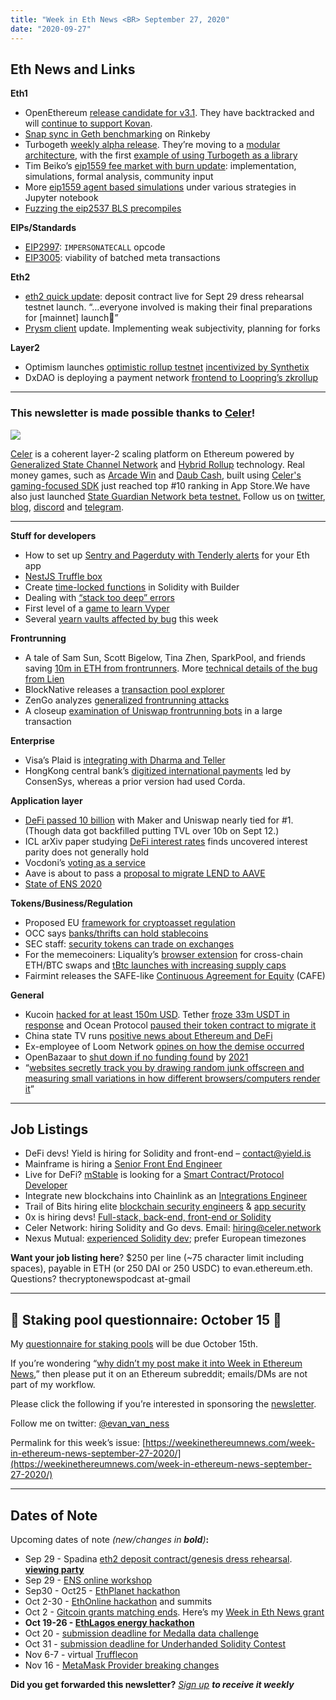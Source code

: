```yaml
---
title: "Week in Eth News <BR> September 27, 2020"
date: "2020-09-27"
---
```


## **Eth News and Links**

**Eth1**

- OpenEthereum [release candidate for v3.1](https://github.com/openethereum/backport-3.1/tree/v3.1.0-rc.1). They have backtracked and will [continue to support Kovan](https://twitter.com/OpenEthereumOrg/status/1308388284519849984).
- [Snap sync in Geth benchmarking](https://twitter.com/peter_szilagyi/status/1309095486188670978) on Rinkeby
- Turbogeth [weekly alpha release](https://github.com/ledgerwatch/turbo-geth/releases/tag/v2020.09.04). They’re moving to a [modular architecture](https://github.com/AlexeyAkhunov/papers/blob/master/Turbo-Geth-Silkworm-architecture-plans.pdf), with the first [example of using Turbogeth as a library](https://github.com/mandrigin/turbo-api-examples/tree/master/cmd/mint)
- Tim Beiko’s [eip1559 fee market with burn update](https://hackmd.io/@timbeiko/1559-update-001): implementation, simulations, formal analysis, community input
- More [eip1559 agent based simulations](https://github.com/barnabemonnot/abm1559/blob/master/notebooks/strategicUser.ipynb) under various strategies in Jupyter notebook
- [Fuzzing the eip2537 BLS precompiles](https://medium.com/coinmonks/fuzzing-the-bls-precompiles-ba3728dec622)

**EIPs/Standards**

- [EIP2997](https://github.com/ethereum/EIPs/blob/ea8f361754f332562676f979e23ab35ba5af2898/EIPS/eip-IMPERSONATECALL.md): `IMPERSONATECALL` opcode
- [EIP3005](https://github.com/ethereum/EIPs/blob/7d443c72cc41c20948224a584534325323741281/EIPS/eip-3005.md): viability of batched meta transactions

**Eth2**

- [eth2 quick update](https://blog.ethereum.org/2020/09/22/eth2-quick-update-no-17/): deposit contract live for Sept 29 dress rehearsal testnet launch. “…everyone involved is making their final preparations for \[mainnet\] launch🚀”
- [Prysm client](https://medium.com/prysmatic-labs/eth-2-0-dev-update-56-getting-ready-for-spadina-ca79da0befd1) update. Implementing weak subjectivity, planning for forks

**Layer2**

- Optimism launches [optimistic rollup testnet](https://medium.com/@optimismPBC/light-at-the-end-of-the-tunnel-c390a05bbcb8) [incentivized by Synthetix](https://blog.synthetix.io/optimistic-ethereum-l2-testnet/)
- DxDAO is deploying a payment network [frontend to Loopring’s zkrollup](https://medium.com/rails-ethereums-layer-2/rails-a-new-l2-product-from-loopring-and-dxdao-enables-gas-free-ethereum-transfers-3975789a706d)

* * *

### **This newsletter is made possible thanks to [Celer](http://celer.network/)!**

[![](https://cdn.substack.com/image/fetch/w_1456,c_limit,f_auto,q_auto:good,fl_progressive:steep/https%3A%2F%2Fbucketeer-e05bbc84-baa3-437e-9518-adb32be77984.s3.amazonaws.com%2Fpublic%2Fimages%2F0028ff3e-48a7-4fae-b912-f848e8908768_950x400.png)](https://cdn.substack.com/image/fetch/f_auto,q_auto:good,fl_progressive:steep/https%3A%2F%2Fbucketeer-e05bbc84-baa3-437e-9518-adb32be77984.s3.amazonaws.com%2Fpublic%2Fimages%2F0028ff3e-48a7-4fae-b912-f848e8908768_950x400.png)

[Celer](http://celer.network/) is a coherent layer-2 scaling platform on Ethereum powered by [Generalized State Channel Network](https://www.celer.network/docs/celercore/index.html) and [Hybrid Rollup](https://medium.com/celer-network/adding-hybrid-pos-rollup-sidechain-to-celers-coherent-layer-2-platform-d1d3067fe593) technology. Real money games, such as [Arcade Win](https://apps.apple.com/us/app/arcade-win/id1459895768) and [Daub Cash](https://apps.apple.com/us/app/daub-cash/id1513396754), built using [Celer's gaming-focused SDK](http://developer.celerx.app/) just reached top #10 ranking in App Store.We have also just launched [State Guardian Network beta testnet.](https://blog.celer.network/2020/08/10/state-guardian-network-beta-testnet-launches/) Follow us on [twitter](https://twitter.com/CelerNetwork), [blog](https://blog.celer.network/), [discord](https://discord.com/invite/Trhab5w) and [telegram](https://t.me/celernetwork).

* * *

**Stuff for developers**

- How to set up [Sentry and Pagerduty with Tenderly alerts](https://blog.tenderly.co/how-to-set-up-sentry-and-pagerduty-for-your-ethereum-dapp/) for your Eth app
- [NestJS Truffle box](https://github.com/ikhvost/truffle-nest-box)
- Create [time-locked functions](https://medium.com/cryptexglobal/how-to-create-time-locked-functions-523424def80) in Solidity with Builder
- Dealing with [“stack too deep” errors](https://soliditydeveloper.com/stacktoodeep)
- First level of a [game to learn Vyper](https://vyper.fun/#/1/introduction)
- Several [yearn vaults affected by bug](https://github.com/iearn-finance/yearn-security/blob/master/disclosures/2020-09-25.md) this week

**Frontrunning**

- A tale of Sam Sun, Scott Bigelow, Tina Zhen, SparkPool, and friends saving [10m in ETH from frontrunners](https://samczsun.com/escaping-the-dark-forest/). More [technical details of the bug from Lien](https://medium.com/lien-finance/interruption-of-service-incident-analysis-32077389c13)
- BlockNative releases a [transaction pool explorer](https://blog.blocknative.com/blog/explorer)
- ZenGo analyzes [generalized frontrunning attacks](https://medium.com/zengo/into-the-monsters-eye-analyzing-a-generalized-front-running-arbitrage-bot-attack-a4754145de0e)
- A closeup [examination of Uniswap frontrunning bots](https://medium.com/@mierzwik/how-to-munch-on-pickles-from-a-whale-dinner-edb5628cc769) in a large transaction

**Enterprise**

- Visa’s Plaid is [integrating with Dharma and Teller](https://www.coindesk.com/visa-owned-plaid-has-a-hidden-passion-for-defi)
- HongKong central bank’s [digitized international payments](https://consensys.net/blog/press-release/consensys-selected-by-hong-kong-monetary-authority-for-phase-two-of-project-inthanon-lionrock/) led by ConsenSys, whereas a prior version had used Corda.

**Application layer**

- [DeFi passed 10 billion](https://twitter.com/TrustlessState/status/1309273933217058816) with Maker and Uniswap nearly tied for #1. (Though data got backfilled putting TVL over 10b on Sept 12.)
- ICL arXiv paper studying [DeFi interest rates](https://arxiv.org/pdf/2006.13922.pdf) finds uncovered interest parity does not generally hold
- Vocdoni’s [voting as a service](https://blog.vocdoni.io/introducing-voting-as-a-service/)
- Aave is about to pass a [proposal to migrate LEND to AAVE](https://medium.com/aave/the-governance-is-in-your-hands-vote-on-the-first-aip-7037af6fcae1)
- [State of ENS 2020](https://medium.com/the-ethereum-name-service/state-of-the-ens-2020-cd8afa19f59d)

**Tokens/Business/Regulation**

- Proposed EU [framework for cryptoasset regulation](https://ec.europa.eu/finance/docs/law/200924-crypto-assets-proposal_en.pdf)
- OCC says [banks/thrifts can hold stablecoins](https://www.occ.gov/news-issuances/news-releases/2020/nr-occ-2020-125.html)
- SEC staff: [security tokens can trade on exchanges](https://www.sec.gov/divisions/marketreg/mr-noaction/2020/finra-ats-role-in-settlement-of-digital-asset-security-trades-09252020.pdf)
- For the memecoiners: Liquality’s [browser extension](https://twitter.com/Liquality_io/status/1309167433349881856) for cross-chain ETH/BTC swaps and [tBtc launches with increasing supply caps](https://blog.keep.network/tbtc-the-safe-way-to-use-bitcoin-in-defi-is-live-on-tbtc-network-de2bb8b6eaf7)
- Fairmint releases the SAFE-like [Continuous Agreement for Equity](https://medium.com/fairmint/introducing-the-cafe-ae12d6c34cc0) (CAFE)

**General**

- Kucoin [hacked for at least 150m USD](https://www.kucoin.com/news/en-kucoin-security-incident-update). Tether [froze 33m USDT in response](https://twitter.com/paoloardoino/status/1309771801581494272) and Ocean Protocol [paused their token contract to migrate it](https://blog.oceanprotocol.com/ocean-protocol-foundation-statement-regarding-kucoin-hack-c1af0aa0c36b)
- China state TV runs [positive news about Ethereum and DeFi](https://twitter.com/MariaShen/status/1309886115688542210)
- Ex-employee of Loom Network [opines on how the demise occurred](https://www.kickstarter.com/projects/328862817/zombie-battleground-the-new-generation-of-ccg-tcg/posts/2906929)
- OpenBazaar to [shut down if no funding found](https://medium.com/@therealopenbazaar/openbazaar-needs-your-support-75fe7e117ad1) by [2021](https://twitter.com/openbazaar/status/1310252576848437248)
- “[websites secretly track you by drawing random junk offscreen and measuring small variations in how different browsers/computers render it](https://twitter.com/kcimc/status/1308367355693600768)”

* * *

## **Job Listings**

- DeFi devs! Yield is hiring for Solidity and front-end – contact@yield.is
- Mainframe is hiring a [Senior Front End Engineer](https://cryptocurrencyjobs.co/engineering/mainframe-senior-front-end-engineer/)
- Live for DeFi? [mStable](https://twitter.com/mstable_) is looking for a [Smart Contract/Protocol Developer](https://cryptocurrencyjobs.co/engineering/mstable-protocol-developer-defi)
- Integrate new blockchains into Chainlink as an [Integrations Engineer](https://jobs.lever.co/chainlink/475db2e1-32dc-4c17-bc09-f9421fa633ac)
- Trail of Bits hiring elite [blockchain security engineers](https://jobs.lever.co/trailofbits/4f459855-3299-462f-9e73-299a840d5baf) & [app security](https://jobs.lever.co/trailofbits/8b7f7fc1-efb0-4e89-b406-784c3a2d77e4)
- 0x is hiring devs! [Full-stack, back-end, front-end or Solidity](https://0x.org/about/jobs)
- Celer Network: hiring Solidity and Go devs. Email: hiring@celer.network
- Nexus Mutual: [experienced Solidity dev](https://angel.co/company/nexus-mutual-1/jobs/967538-smart-contract-engineer); prefer European timezones

**Want your job listing here**? $250 per line (~75 character limit including spaces), payable in ETH (or 250 DAI or 250 USDC) to evan.ethereum.eth. Questions? thecryptonewspodcast at-gmail

* * *

## 🥩 **Staking pool questionnaire: October 15** 🥩 

My [questionnaire for staking pools](https://docs.google.com/document/d/1wrzKXff2XwY4Bu5ynVqvlPXI4xqM4-Hwx7Jh7_-1IGg/edit) will be due October 15th.

If you’re wondering “[why didn’t my post make it into Week in Ethereum News](https://www.evanvanness.com/post/179914035841/why-didnt-my-post-make-the-newsletter),” then please put it on an Ethereum subreddit; emails/DMs are not part of my workflow.

Please click the following if you’re interested in sponsoring the [newsletter](https://www.evanvanness.com/post/625741875743227904/evan-is-live-on-balancer).

Follow me on twitter: [@evan\_van\_ness](https://twitter.com/evan_van_ness)

Permalink for this week’s issue: [https://weekinethereumnews.com/week-in-ethereum-news-september-27-2020/](https://weekinethereumnews.com/week-in-ethereum-news-september-27-2020/)

* * *

## **Dates of Note**

Upcoming dates of note _(_new/changes in **bold**_)_**:**

- Sep 29 - Spadina [eth2 deposit contract/genesis dress rehearsal](https://github.com/goerli/medalla/blob/master/spadina/README.md). **[viewing party](https://www.youtube.com/watch?v=8YJuAmJqSLU)**
- Sep 29 - [ENS online workshop](https://medium.com/the-ethereum-name-service/ens-online-workshop-2020-date-announced-47b8deb69877)
- Sep30 - Oct25 - [EthPlanet hackathon](https://ethplanet-hackathon.devfolio.co/)
- Oct 2-30 - [EthOnline hackathon](https://www.ethonline.org/) and summits
- Oct 2 - [Gitcoin grants matching ends](https://gitcoin.co/grants/). Here’s my [Week in Eth News grant](https://gitcoin.co/grants/237/week-in-ethereum-news)
- **Oct 19-26 - [EthLagos energy hackathon](https://ethlagos.io/)**
- Oct 20 - [submission deadline for Medalla data challenge](https://ethereum.org/en/eth2/get-involved/medalla-data-challenge/)
- Oct 31 - [submission deadline for Underhanded Solidity Contest](https://underhanded.soliditylang.org/)
- Nov 6-7 - virtual [Trufflecon](https://www.trufflesuite.com/trufflecon2020)
- Nov 16 - [MetaMask Provider breaking changes](https://medium.com/metamask/breaking-changes-to-the-metamask-provider-its-happening-eebc91fff1a7)

**Did you get forwarded this newsletter?** _[Sign up](https://weekinethereum.substack.com/subscribe#about) **to receive it weekly**_
